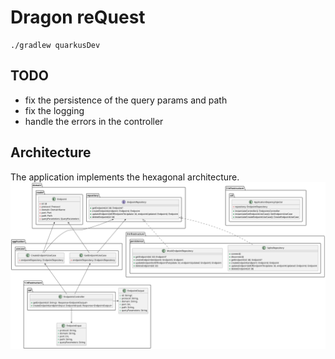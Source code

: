 # Dragon reQuest

```shell script
./gradlew quarkusDev
```

## TODO

- fix the persistence of the query params and path
- fix the logging
- handle the errors in the controller

## Architecture

The application implements the hexagonal architecture.
<img src="./doc/hexagonal-architecture.svg">
